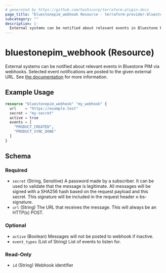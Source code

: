 ```yaml
---
# generated by https://github.com/hashicorp/terraform-plugin-docs
page_title: "bluestonepim_webhook Resource - terraform-provider-bluestonepim"
subcategory: ""
description: |-
  External systems can be notified about relevant events in Bluestone PIM via webhooks. Selected event notifications are posted to the given external URL. See the documentation https://help.bluestonepim.com/work-with-events for more information.
---
```


# bluestonepim_webhook (Resource)

External systems can be notified about relevant events in Bluestone PIM via webhooks. Selected event notifications are posted to the given external URL. See [the documentation](https://help.bluestonepim.com/work-with-events) for more information.

## Example Usage

```terraform
resource "bluestonepim_webhook" "my_webhook" {
  url    = "https://example.test"
  secret = "my-secret"
  active = true
  events = [
    "PRODUCT_CREATED",
    "PRODUCT_SYNC_DONE"
  ]
}
```

<!-- schema generated by tfplugindocs -->
## Schema

### Required

- `secret` (String, Sensitive) A password made by a subscriber. It can be used to validate that the message is legitimate. All messages will be signed with a SHA256 hash based on the request payload and this secret. This signature will be included in the request header x-bs-signature.
- `url` (String) The URL that receives the message. This will always be an HTTP(s) POST.

### Optional

- `active` (Boolean) Messages will not be posted to webhook if inactive.
- `event_types` (List of String) List of events to listen for.

### Read-Only

- `id` (String) Webhook identifier

